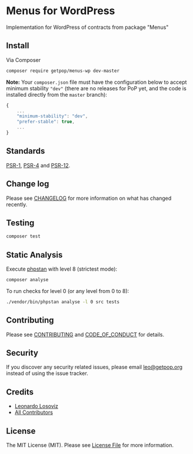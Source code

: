 # Menus for WordPress

<!--
[![Latest Version on Packagist][ico-version]][link-packagist]
[![Software License][ico-license]](LICENSE.md)
[![Build Status][ico-travis]][link-travis]
[![Coverage Status][ico-scrutinizer]][link-scrutinizer]
[![Quality Score][ico-code-quality]][link-code-quality]
[![Total Downloads][ico-downloads]][link-downloads]
-->

Implementation for WordPress of contracts from package "Menus"

## Install

Via Composer

``` bash
composer require getpop/menus-wp dev-master
```

**Note:** Your `composer.json` file must have the configuration below to accept minimum stability `"dev"` (there are no releases for PoP yet, and the code is installed directly from the `master` branch):

```javascript
{
    ...
    "minimum-stability": "dev",
    "prefer-stable": true,
    ...
}
```

<!--
## Usage

``` php
```
-->

## Standards

[PSR-1](https://www.php-fig.org/psr/psr-1), [PSR-4](https://www.php-fig.org/psr/psr-4) and [PSR-12](https://www.php-fig.org/psr/psr-12).

## Change log

Please see [CHANGELOG](CHANGELOG.md) for more information on what has changed recently.

## Testing

``` bash
composer test
```

## Static Analysis

Execute [phpstan](https://github.com/phpstan/phpstan) with level 8 (strictest mode):

``` bash
composer analyse
```

To run checks for level 0 (or any level from 0 to 8):

``` bash
./vendor/bin/phpstan analyse -l 0 src tests
```

## Contributing

Please see [CONTRIBUTING](CONTRIBUTING.md) and [CODE_OF_CONDUCT](CODE_OF_CONDUCT.md) for details.

## Security

If you discover any security related issues, please email leo@getpop.org instead of using the issue tracker.

## Credits

- [Leonardo Losoviz][link-author]
- [All Contributors][link-contributors]

## License

The MIT License (MIT). Please see [License File](LICENSE.md) for more information.

[ico-version]: https://img.shields.io/packagist/v/getpop/menus-wp.svg?style=flat-square
[ico-license]: https://img.shields.io/badge/license-MIT-brightgreen.svg?style=flat-square
[ico-travis]: https://img.shields.io/travis/getpop/menus-wp/master.svg?style=flat-square
[ico-scrutinizer]: https://img.shields.io/scrutinizer/coverage/g/getpop/menus-wp.svg?style=flat-square
[ico-code-quality]: https://img.shields.io/scrutinizer/g/getpop/menus-wp.svg?style=flat-square
[ico-downloads]: https://img.shields.io/packagist/dt/getpop/menus-wp.svg?style=flat-square

[link-packagist]: https://packagist.org/packages/getpop/menus-wp
[link-travis]: https://travis-ci.org/getpop/menus-wp
[link-scrutinizer]: https://scrutinizer-ci.com/g/getpop/menus-wp/code-structure
[link-code-quality]: https://scrutinizer-ci.com/g/getpop/menus-wp
[link-downloads]: https://packagist.org/packages/getpop/menus-wp
[link-author]: https://github.com/leoloso
[link-contributors]: ../../contributors
